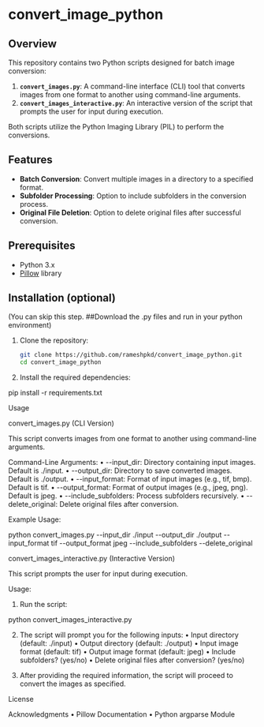 # convert_image_python

## Overview

This repository contains two Python scripts designed for batch image conversion:

1. **`convert_images.py`**: A command-line interface (CLI) tool that converts images from one format to another using command-line arguments.
2. **`convert_images_interactive.py`**: An interactive version of the script that prompts the user for input during execution.

Both scripts utilize the Python Imaging Library (PIL) to perform the conversions.

## Features

- **Batch Conversion**: Convert multiple images in a directory to a specified format.
- **Subfolder Processing**: Option to include subfolders in the conversion process.
- **Original File Deletion**: Option to delete original files after successful conversion.

## Prerequisites

- Python 3.x
- [Pillow](https://pillow.readthedocs.io/en/stable/) library

## Installation (optional) 
(You can skip this step. ##Download the .py files and run in your python environment)

1. Clone the repository:

   ```bash
   git clone https://github.com/rameshpkd/convert_image_python.git
   cd convert_image_python

2. Install the required dependencies:

pip install -r requirements.txt



Usage

convert_images.py (CLI Version)

This script converts images from one format to another using command-line arguments.

Command-Line Arguments:
• --input_dir: Directory containing input images. Default is ./input.
• --output_dir: Directory to save converted images. Default is ./output.
• --input_format: Format of input images (e.g., tif, bmp). Default is tif.
• --output_format: Format of output images (e.g., jpeg, png). Default is jpeg.
• --include_subfolders: Process subfolders recursively.
• --delete_original: Delete original files after conversion.

Example Usage:

python convert_images.py --input_dir ./input --output_dir ./output --input_format tif --output_format jpeg --include_subfolders --delete_original

convert_images_interactive.py (Interactive Version)

This script prompts the user for input during execution.

Usage:
1. Run the script:

python convert_images_interactive.py


2. The script will prompt you for the following inputs:
• Input directory (default: ./input)
• Output directory (default: ./output)
• Input image format (default: tif)
• Output image format (default: jpeg)
• Include subfolders? (yes/no)
• Delete original files after conversion? (yes/no)

4. After providing the required information, the script will proceed to convert the images as specified.

License

Acknowledgments
• Pillow Documentation
• Python argparse Module

